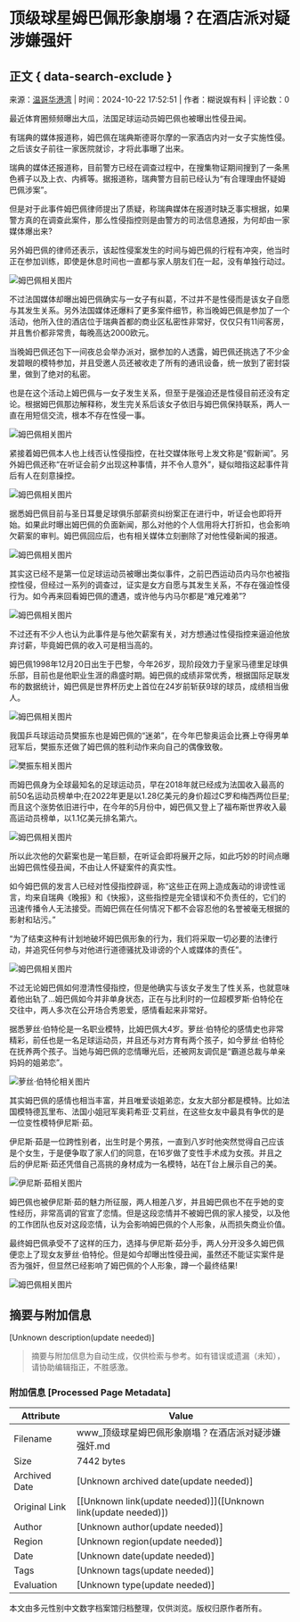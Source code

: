 # 顶级球星姆巴佩形象崩塌？在酒店派对疑涉嫌强奸

## 正文 { data-search-exclude }


来源：[温哥华港湾](http://www.bcbay.com) | 时间：2024-10-22 17:52:51 | 作者：糊说娱有料 | 评论数：0

最近体育圈频频曝出大瓜，法国足球运动员姆巴佩也被曝出性侵丑闻。

有瑞典的媒体报道称，姆巴佩在瑞典斯德哥尔摩的一家酒店内对一女子实施性侵。之后该女子前往一家医院就诊，才将此事曝了出来。

瑞典的媒体还报道称，目前警方已经在调查过程中，在搜集物证期间搜到了一条黑色裤子以及上衣、内裤等。据报道称，瑞典警方目前已经认为“有合理理由怀疑姆巴佩涉案”。

但是对于此事件姆巴佩律师提出了质疑，称瑞典媒体在报道时缺乏事实根据，如果警方真的在调查此案件，那么性侵指控则是由警方的司法信息通报，为何却由一家媒体爆出来?

另外姆巴佩的律师还表示，该起性侵案发生的时间与姆巴佩的行程有冲突，他当时正在参加训练，即使是休息时间也一直都与家人朋友们在一起，没有单独行动过。

![姆巴佩相关图片](https://p0.51img.ca/i/67183ee48b17f.jpg)

不过法国媒体却曝出姆巴佩确实与一女子有纠葛，不过并不是性侵而是该女子自愿与其发生关系。另外法国媒体还爆料了更多案件细节，称当晚姆巴佩是参加了一个活动，他所入住的酒店位于瑞典首都的商业区私密性非常好，仅仅只有11间客房，并且售价都非常贵，每晚高达2000欧元。

当晚姆巴佩还包下一间夜总会举办派对，据参加的人透露，姆巴佩还挑选了不少金发碧眼的模特参加，并且受邀人员还被收走了所有的通讯设备，统一放到了密封袋里，做到了绝对的私密。

也是在这个活动上姆巴佩与一女子发生关系，但至于是强迫还是性侵目前还没有定论。根据姆巴佩那边解释称，发生完关系后该女子依旧与姆巴佩保持联系，两人一直在用短信交流，根本不存在性侵一事。

![姆巴佩相关图片](https://p0.51img.ca/i/67183ee5006ae.jpg)

紧接着姆巴佩本人也上线否认性侵指控，在社交媒体账号上发文称是“假新闻”。另外姆巴佩还称“在听证会前夕出现这种事情，并不令人意外”，疑似暗指这起事件背后有人在刻意操控。

![姆巴佩相关图片](https://p0.51img.ca/i/67183ee5aed0e.jpg)

据悉姆巴佩目前与圣日耳曼足球俱乐部薪资纠纷案正在进行中，听证会也即将开始。如果此时曝出姆巴佩的负面新闻，那么对他的个人信用将大打折扣，也会影响欠薪案的审判。姆巴佩回应后，也有相关媒体立刻删除了对他性侵新闻的报道。

![姆巴佩相关图片](https://p0.51img.ca/i/67183ee667e52.jpg)

其实这已经不是第一位足球运动员被曝出类似事件，之前巴西运动员内马尔也被指控性侵，但经过一系列的调查过，证实是女方自愿与其发生关系，不存在强迫性侵行为。如今再来回看姆巴佩的遭遇，或许他与内马尔都是“难兄难弟”?

![姆巴佩相关图片](https://p0.51img.ca/i/67183ee7225d7.jpg)

不过还有不少人也认为此事件是与他欠薪案有关，对方想通过性侵指控来逼迫他放弃讨薪，毕竟姆巴佩的收入可是相当高的。

姆巴佩1998年12月20日出生于巴黎，今年26岁，现阶段效力于皇家马德里足球俱乐部，目前也是他职业生涯的鼎盛时期。姆巴佩的成绩非常优秀，根据国际足联发布的数据统计，姆巴佩是世界杯历史上首位在24岁前斩获9球的球员，成绩相当傲人。

![姆巴佩相关图片](https://p0.51img.ca/i/67183ee7c70bf.jpg)

我国乒乓球运动员樊振东也是姆巴佩的“迷弟”，在今年巴黎奥运会比赛上夺得男单冠军后，樊振东还做了姆巴佩的胜利动作来向自己的偶像致敬。

![樊振东相关图片](https://p0.51img.ca/i/67183ee7f3b53.jpg)

而姆巴佩身为全球最知名的足球运动员，早在2018年就已经成为法国收入最高的前50名运动员榜单中;在2022年更是以1.28亿美元的身价超过C罗和梅西两位巨星;而且这个涨势依旧进行中，在今年的5月份中，姆巴佩又登上了福布斯世界收入最高运动员榜单，以1.1亿美元排名第六。

![姆巴佩相关图片](https://p0.51img.ca/i/67183ee842076.jpg)

所以此次他的欠薪案也是一笔巨额，在听证会即将展开之际，如此巧妙的时间点曝出姆巴佩性侵丑闻，不由让人怀疑案件的真实性。

如今姆巴佩的发言人已经对性侵指控辟谣，称“这些正在网上造成轰动的诽谤性谣言，均来自瑞典《晚报》和《快报》，这些指控是完全错误和不负责任的，它们的迅速传播令人无法接受。而姆巴佩在任何情况下都不会容忍他的名誉被毫无根据的影射和玷污。”

“为了结束这种有计划地破坏姆巴佩形象的行为，我们将采取一切必要的法律行动，并追究任何参与对他进行道德骚扰及诽谤的个人或媒体的责任”。

![姆巴佩相关图片](https://p0.51img.ca/i/67183ee8f23a7.jpg)

不过无论姆巴佩如何澄清性侵指控，但是他确实与该女子发生了性关系，也就意味着他出轨了...姆巴佩如今并非单身状态，正在与比利时的一位超模罗斯·伯特伦在交往中，两人多次在公开场合秀恩爱，感情看起来非常好。

据悉萝丝·伯特伦是一名职业模特，比姆巴佩大4岁‌。萝丝·伯特伦的感情史也非常精彩，前任也是一名足球运动员，并且还与对方育有两个孩子，如今萝丝·伯特伦在抚养两个孩子。当她与姆巴佩的恋情曝光后，还被网友调侃是“霸道总裁与单亲妈妈的姐弟恋”。

![萝丝·伯特伦相关图片](https://p0.51img.ca/i/67183ee92e662.jpg)

其实姆巴佩的感情也相当丰富，并且唯爱谈姐弟恋，女友大部分都是模特。比如法国模特德瓦里布、法国小姐冠军奥莉希亚·艾莉丝，在这些女友中最具有争优的是一位变性模特伊尼斯·茹。

伊尼斯·茹是一位跨性别者，出生时是个男孩，一直到八岁时他突然觉得自己应该是个女生，于是便争取了家人们的同意，在16岁做了变性手术成为女孩。并且之后的伊尼斯·茹还凭借自己高挑的身材成为一名模特，站在T台上展示自己的美。

![伊尼斯·茹相关图片](https://p0.51img.ca/i/67183ee96080f.jpg)

姆巴佩也被伊尼斯·茹的魅力所征服，两人相差八岁，并且姆巴佩也不在乎她的变性经历，非常高调的官宣了恋情。但是这段恋情并不被姆巴佩的家人接受，以及他的工作团队也反对这段恋情，认为会影响姆巴佩的个人形象，从而损失商业价值。

最终姆巴佩承受不了这样的压力，选择与伊尼斯·茹分手，两人分开没多久姆巴佩便恋上了现女友萝丝·伯特伦。但是如今却曝出性侵丑闻，虽然还不能证实案件是否为强奸，但显然已经影响了姆巴佩的个人形象，蹲一个最终结果!

![姆巴佩相关图片](https://p0.51img.ca/i/67183ee15.png)
<!-- tcd_original_link https://www.bcbay.com/ent/2024/10/22/932634.html -->


## 摘要与附加信息

<!-- tcd_abstract -->
[Unknown description(update needed)]
<!-- tcd_abstract_end -->

> 摘要与附加信息为自动生成，仅供检索与参考。如有错误或遗漏（未知），请协助编辑指正，不胜感激。

### 附加信息 [Processed Page Metadata]

| Attribute       | Value                                  |
|-----------------|----------------------------------------|
| Filename        | www_顶级球星姆巴佩形象崩塌？在酒店派对疑涉嫌强奸.md                             |
| Size            | 7442 bytes                           |
| Archived Date   | [Unknown archived date(update needed)]                             |
| Original Link   | [[Unknown link(update needed)]]([Unknown link(update needed)])                       |
| Author          | [Unknown author(update needed)]                               |
| Region          | [Unknown region(update needed)]                               |
| Date            | [Unknown date(update needed)]                                 |
| Tags            | [Unknown tags(update needed)]                                 |
| Evaluation            | [Unknown type(update needed)]                                 |
<!-- tcd_table_end -->

本文由多元性别中文数字档案馆归档整理，仅供浏览。版权归原作者所有。
